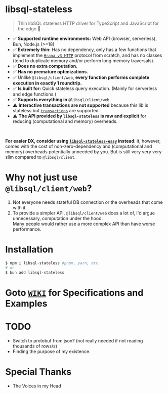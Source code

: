 # libsql-stateless

> Thin libSQL stateless HTTP driver for TypeScript and JavaScript for the edge 🚀
- ✅ **Supported runtime environments:** Web API (browser, serverless), Bun, Node.js (>=18)
- ✅ **Extremely thin:** Has no dependency, only has a few functions that implement the [`Hrana v3 HTTP`](https://github.com/tursodatabase/libsql/blob/main/libsql-server/docs/HRANA_3_SPEC.md) protocol from scratch, and has no classes (tend to duplicate memory and/or perform long memory traversals).
- ✅ **Does no extra computation.**
- ✅ **Has no premature optimizations.**
- ✅ Unlike `@libsql/client/web`, **every function performs complete execution in exactly 1 roundtrip.**
- ✅ **Is built for:** Quick stateless query execution. (Mainly for serverless and edge functions.)
- ✅ **Supports everything in** `@libsql/client/web`
- ⚠️ **Interactive transactions are not supported** because this lib is stateless but [`transactions`](https://github.com/DaBigBlob/libsql-stateless/wiki/transactions) are supported.
- ⚠️ **The API provided by `libsql-stateless` is raw and explicit** for reducing (computational and memory) overheads.

<br>

**For easier DX, consider using [`libsql-stateless-easy`](https://github.com/DaBigBlob/libsql-stateless-easy) instead**: it, however, comes with the cost of non-zero-dependency and (computational and memory) overheads potentially unneeded by you. But is still very very very slim compared to `@libsql/client`.

# Why not just use `@libsql/client/web`?
1. Not everyone needs stateful DB connection or the overheads that come with it.
2. To provide a simpler API, `@libsql/client/web` does a lot of, I'd argue unnecessary, computation under the hood.\
    Many people would rather use a more complex API than have worse performance.

# Installation
```sh
$ npm i libsql-stateless #pnpm, yarn, etc.
# or
$ bun add libsql-stateless
```

# Goto [`WIKI`](https://github.com/DaBigBlob/libsql-stateless/wiki) for  Specifications and Examples

# TODO
- Switch to protobuf from json? (not really needed if not reading thousands of rows/s)
- Finding the purpose of my existence.

# Special Thanks
- The Voices in my Head